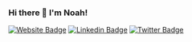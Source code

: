 ### Hi there 👋 I'm Noah!


[![Website Badge](https://img.shields.io/badge/-Website-important?style=plastic&link=https://www.noah-silver.com)](https://www.noah-silver.com)
[![Linkedin Badge](https://img.shields.io/badge/-LinkedIn-blue?style=plastic&logo=Linkedin&logoColor=white&link=https://www.linkedin.com/in/noah-silver/)](https://www.linkedin.com/in/noah-silver/)
[![Twitter Badge](https://img.shields.io/badge/-Twitter-blue?style=plastic&logo=Twitter&logoColor=white&link=https://www.twitter.com/noahsilver12/)](https://www.twitter.com/noahsilver12/)
